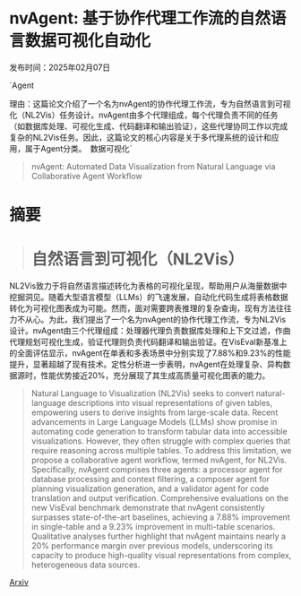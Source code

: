 # nvAgent: 基于协作代理工作流的自然语言数据可视化自动化

发布时间：2025年02月07日

`Agent

理由：这篇论文介绍了一个名为nvAgent的协作代理工作流，专为自然语言到可视化（NL2Vis）任务设计。nvAgent由多个代理组成，每个代理负责不同的任务（如数据库处理、可视化生成、代码翻译和输出验证），这些代理协同工作以完成复杂的NL2Vis任务。因此，这篇论文的核心内容是关于多代理系统的设计和应用，属于Agent分类。` `数据可视化`

> nvAgent: Automated Data Visualization from Natural Language via Collaborative Agent Workflow

# 摘要

> # 自然语言到可视化（NL2Vis）
NL2Vis致力于将自然语言描述转化为表格的可视化呈现，帮助用户从海量数据中挖掘洞见。随着大型语言模型（LLMs）的飞速发展，自动化代码生成将表格数据转化为可视化图表成为可能。然而，面对需要跨表推理的复杂查询，现有方法往往力不从心。为此，我们提出了一个名为nvAgent的协作代理工作流，专为NL2Vis设计。nvAgent由三个代理组成：处理器代理负责数据库处理和上下文过滤，作曲代理规划可视化生成，验证代理则负责代码翻译和输出验证。在VisEval新基准上的全面评估显示，nvAgent在单表和多表场景中分别实现了7.88%和9.23%的性能提升，显著超越了现有技术。定性分析进一步表明，nvAgent在处理复杂、异构数据源时，性能优势接近20%，充分展现了其生成高质量可视化图表的能力。

> Natural Language to Visualization (NL2Vis) seeks to convert natural-language descriptions into visual representations of given tables, empowering users to derive insights from large-scale data. Recent advancements in Large Language Models (LLMs) show promise in automating code generation to transform tabular data into accessible visualizations. However, they often struggle with complex queries that require reasoning across multiple tables. To address this limitation, we propose a collaborative agent workflow, termed nvAgent, for NL2Vis. Specifically, nvAgent comprises three agents: a processor agent for database processing and context filtering, a composer agent for planning visualization generation, and a validator agent for code translation and output verification. Comprehensive evaluations on the new VisEval benchmark demonstrate that nvAgent consistently surpasses state-of-the-art baselines, achieving a 7.88% improvement in single-table and a 9.23% improvement in multi-table scenarios. Qualitative analyses further highlight that nvAgent maintains nearly a 20% performance margin over previous models, underscoring its capacity to produce high-quality visual representations from complex, heterogeneous data sources.

[Arxiv](https://arxiv.org/abs/2502.05036)